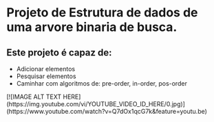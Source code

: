 <h1>Projeto de Estrutura de dados de uma arvore binaria de busca.</h1>
<h2>Este projeto é capaz de:</h2>
<ul>
  <li>Adicionar elementos</li>
  <li>Pesquisar elementos</li>
  <li>Caminhar com algoritmos de: pre-order, in-order, pos-order</li>
</ul>
[![IMAGE ALT TEXT HERE](https://img.youtube.com/vi/YOUTUBE_VIDEO_ID_HERE/0.jpg)](https://www.youtube.com/watch?v=Q7dOx1qcG7k&feature=youtu.be)

